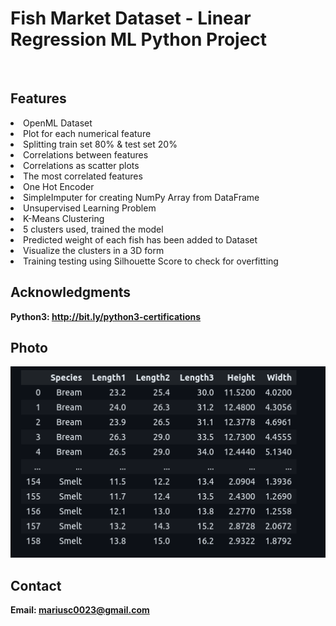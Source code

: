 <h1> Fish Market Dataset - Linear Regression ML Python Project</h1>
<br>
<h2>Features</h2>
<li>OpenML Dataset</li>
<li>Plot for each numerical feature</li>
<li>Splitting train set 80% & test set 20%</li>
<li>Correlations between features</li>
<li>Correlations as scatter plots</li>
<li>The most correlated features</li>
<li>One Hot Encoder</li>
<li>SimpleImputer for creating NumPy Array from DataFrame</li>
<li>Unsupervised Learning Problem</li>
<li>K-Means Clustering</li>
<li>5 clusters used, trained the model</li>
<li>Predicted weight of each fish has been added to Dataset</li>
<li>Visualize the clusters in a 3D form</li>
<li>Training testing using Silhouette Score to check for overfitting</li>
<h2>Acknowledgments</h2>

<b> Python3: http://bit.ly/python3-certifications <b>
<br>


<h2>Photo</h2>
<img src="photo.png">
<br>


<h2>Contact</h2>

<b> Email: mariusc0023@gmail.com </b>
